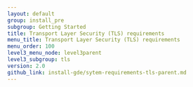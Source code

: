 ```yaml
---
layout: default
group: install_pre
subgroup: Getting Started
title: Transport Layer Security (TLS) requirements
menu_title: Transport Layer Security (TLS) requirements
menu_order: 100
level3_menu_node: level3parent
level3_subgroup: tls
version: 2.0
github_link: install-gde/sytem-requirements-tls-parent.md
---
```


